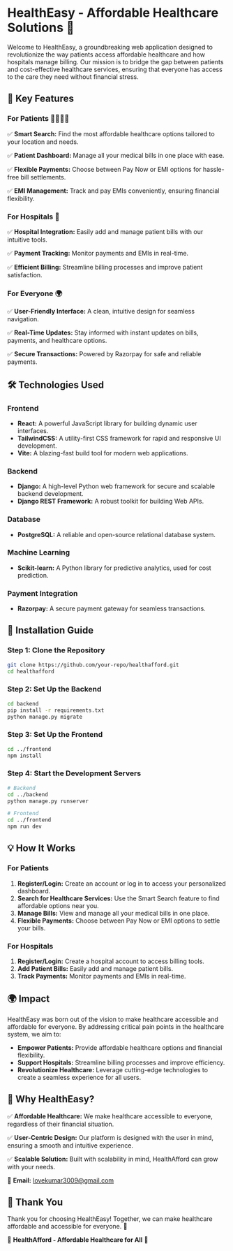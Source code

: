 # HealthEasy - Affordable Healthcare Solutions 🌟

Welcome to HealthEasy, a groundbreaking web application designed to revolutionize the way patients access affordable healthcare and how hospitals manage billing. Our mission is to bridge the gap between patients and cost-effective healthcare services, ensuring that everyone has access to the care they need without financial stress.

## 🌟 Key Features

### For Patients 👩‍⚕️👨‍⚕️

✅ **Smart Search:** Find the most affordable healthcare options tailored to your location and needs.

✅ **Patient Dashboard:** Manage all your medical bills in one place with ease.

✅ **Flexible Payments:** Choose between Pay Now or EMI options for hassle-free bill settlements.

✅ **EMI Management:** Track and pay EMIs conveniently, ensuring financial flexibility.


### For Hospitals 🏥

✅ **Hospital Integration:** Easily add and manage patient bills with our intuitive tools.

✅ **Payment Tracking:** Monitor payments and EMIs in real-time.

✅ **Efficient Billing:** Streamline billing processes and improve patient satisfaction.


### For Everyone 🌍

✅ **User-Friendly Interface:** A clean, intuitive design for seamless navigation.

✅ **Real-Time Updates:** Stay informed with instant updates on bills, payments, and healthcare options.

✅ **Secure Transactions:** Powered by Razorpay for safe and reliable payments.


## 🛠️ Technologies Used

### Frontend

- **React:** A powerful JavaScript library for building dynamic user interfaces.
- **TailwindCSS:** A utility-first CSS framework for rapid and responsive UI development.
- **Vite:** A blazing-fast build tool for modern web applications.

### Backend

- **Django:** A high-level Python web framework for secure and scalable backend development.
- **Django REST Framework:** A robust toolkit for building Web APIs.

### Database

- **PostgreSQL:** A reliable and open-source relational database system.

### Machine Learning

- **Scikit-learn:** A Python library for predictive analytics, used for cost prediction.

### Payment Integration

- **Razorpay:** A secure payment gateway for seamless transactions.

<!-- ### Deployment
- **Docker:** A containerization platform for consistent deployment across environments.
- **Nginx:** A high-performance web server and reverse proxy. -->

## 🚀 Installation Guide

### Step 1: Clone the Repository
```bash
git clone https://github.com/your-repo/healthafford.git
cd healthafford
```

### Step 2: Set Up the Backend
```bash
cd backend
pip install -r requirements.txt
python manage.py migrate
```

### Step 3: Set Up the Frontend
```bash
cd ../frontend
npm install
```

### Step 4: Start the Development Servers
```bash
# Backend
cd ../backend
python manage.py runserver

# Frontend
cd ../frontend
npm run dev
```

## 💡 How It Works

### For Patients
1. **Register/Login:** Create an account or log in to access your personalized dashboard.
2. **Search for Healthcare Services:** Use the Smart Search feature to find affordable options near you.
3. **Manage Bills:** View and manage all your medical bills in one place.
4. **Flexible Payments:** Choose between Pay Now or EMI options to settle your bills.

### For Hospitals
1. **Register/Login:** Create a hospital account to access billing tools.
2. **Add Patient Bills:** Easily add and manage patient bills.
3. **Track Payments:** Monitor payments and EMIs in real-time.

<!-- ## 🤝 Contributing

We welcome contributions from the community! Here’s how you can get started:

### Fork the Repository:
```bash
git clone https://github.com/your-repo/healthafford.git
```

### Create a New Branch:
```bash
git checkout -b feature/YourFeatureName
```

### Commit Your Changes:
```bash
git commit -m 'Add some feature'
```

### Push to the Branch:
```bash
git push origin feature/YourFeatureName
```

### Open a Pull Request:
Submit your changes for review.

## 📜 License
This project is licensed under the MIT License. See the LICENSE file for details. -->

## 🌍 Impact

HealthEasy was born out of the vision to make healthcare accessible and affordable for everyone. By addressing critical pain points in the healthcare system, we aim to:

- **Empower Patients:** Provide affordable healthcare options and financial flexibility.
- **Support Hospitals:** Streamline billing processes and improve efficiency.
- **Revolutionize Healthcare:** Leverage cutting-edge technologies to create a seamless experience for all users.

## 🎯 Why HealthEasy?

✅ **Affordable Healthcare:** We make healthcare accessible to everyone, regardless of their financial situation.

✅ **User-Centric Design:** Our platform is designed with the user in mind, ensuring a smooth and intuitive experience.

✅ **Scalable Solution:** Built with scalability in mind, HealthAfford can grow with your needs.

<!-- ## 📞 Get in Touch
Have questions or feedback? We’d love to hear from you! -->

📧 **Email:** lovekumar3009@gmail.com

<!-- 🌐 **Website:** [www.healthafford.com](http://www.healthafford.com) -->

## 🙏 Thank You

Thank you for choosing HealthEasy! Together, we can make healthcare affordable and accessible for everyone. 💙

🌟 **HealthAfford - Affordable Healthcare for All** 🌟
